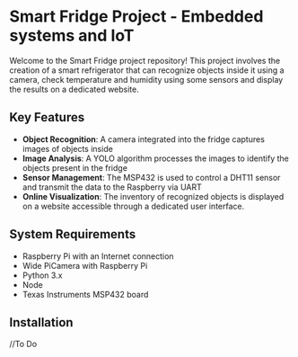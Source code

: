 # Smart Fridge Project - Embedded systems and IoT

Welcome to the Smart Fridge project repository! This project involves the creation of a smart refrigerator that can recognize objects inside it using a camera, check temperature and humidity using some sensors and display the results on a dedicated website.

## Key Features

- **Object Recognition**: A camera integrated into the fridge captures images of objects inside
- **Image Analysis**: A YOLO algorithm processes the images to identify the objects present in the fridge
- **Sensor Management**: The MSP432 is used to control a DHT11 sensor and transmit the data to the Raspberry via UART 
- **Online Visualization**: The inventory of recognized objects is displayed on a website accessible through a dedicated user interface.

## System Requirements

- Raspberry Pi with an Internet connection
- Wide PiCamera with Raspberry Pi
- Python 3.x
- Node
- Texas Instruments MSP432 board

## Installation
//To Do
